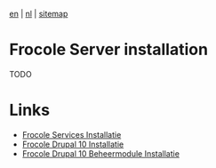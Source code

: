 [en](/en/frocole_install) | [nl](/nl/frocole_install) | [sitemap](/en/sitemap)

# Frocole Server installation

TODO

# Links

- [Frocole Services Installatie](/en/frocole_install_services)
- [Frocole Drupal 10 Installatie](/en/frocole_install_drupal10)
- [Frocole Drupal 10 Beheermodule Installatie](/en/frocole_install_module)
